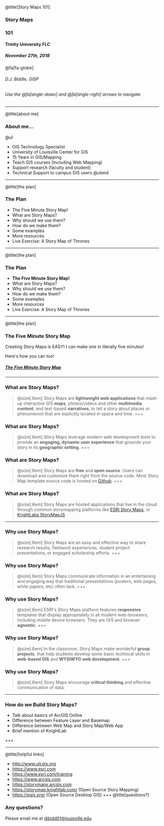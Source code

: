 @title[Story Maps 101]
### Story Maps 
### 101
#### Trinity University FLC 
##### November 27th, 2018
@fa[fa-globe]
###### D.J. Biddle, GISP
###### Use the @fa[angle-down] and @fa[angle-right] arrows to navigate
---
@title[about me]
### About me...

@ul
- GIS Technology Specialist
- University of Louisville Center for GIS
- 15 Years in GIS/Mapping
- Teach GIS courses (Including Web Mapping)
- Support research (faculty and student)
- Technical Support to campus GIS users
@ulend
---
@title[the plan]
### The Plan
- The Five Minute Story Map!
- What are Story Maps? 
- Why should we use them? 
- How do we make them? 
- Some examples
- More resources
- Live Exercise: A Story Map of Thrones
---
@title[the plan]
### The Plan
- **The Five Minute Story Map!**
- What are Story Maps? 
- Why should we use them? 
- How do we make them? 
- Some examples
- More resources
- Live Exercise: A Story Map of Thrones
---
@title[the plan]
### The Five Minute Story Map
Creating Story Maps is EASY! I can make one in literally five minutes! 

Here's how you can too!

##### [The Five Minute Story Map](https://docs.google.com/document/d/17qBNC64tqLMRPlIPAIV4bPz1utKzhUq6mv6vEbwQeYc/edit?usp=sharing)
--- 
### What are Story Maps? 
> @size[.6em] Story Maps are **lightweight web applications** that mash up interactive GIS **maps**, photos/videos and other **multimedia content**, and text-based **narratives**, to tell a story about places or phenomenon that are explicitly located in space and time. 
+++
### What are Story Maps?
> @size[.6em] Story Maps leverage modern web development tools to provide an  **engaging, dynamic user experience** that grounds your story in its **geographic setting**.
+++
### What are Story Maps? 
> @size[.6em] Story Maps are **free** and **open source**. Users can download and customize them right from the source code. Most Story Map template source code is hosted on [Github](https://www.google.com/search?q=esri+story+maps+github). 
+++
### What are Story Maps? 
> @size[.6em] Story Maps are hosted applications that live in the cloud through common storymapping platforms like [ESRI Story Maps](https://storymaps.esri.com), or [KnghtLabs StoryMapJS](https://storymap.knightlab.com/) 
---
### Why use Story Maps? 
> @size[.6em] Story Maps are an easy and effective way to share research results, fieldwork experiences, student project presentations, or engaged scholarship efforts. 
+++
### Why use Story Maps? 
> @size[.6em] Story Maps communicate information in an entertaining and engaging way that traditional presentations (posters, web pages, white papers, etc) often lack. 
+++
### Why use Story Maps? 
> @size[.6em] ESRI's Story Maps platform features **responsive** templates that display appropriately in all modern web-browsers, including mobile device browsers. They are O/S and browser **agnostic**. 
+++
### Why use Story Maps? 
> @size[.6em] In the classroom, Story Maps make wonderful **group projects**, that help students develop some basic technical skills in **web-based GIS** and **WYSIWYG web development**. 
+++
### Why use Story Maps? 
> @size[.6em] Story Maps encourage **critical thinking** and effective communication of data. 

---
### How do we Build Story Maps?

- Talk about basics of ArcGIS Online
- Difference between Feature Layer and Basemap
- Difference between Web Map and Story Map/Web App 
- Brief mention of KnightLab

+++

---
@title[helpful links]
- http://www.ulcgis.org
- https://www.esri.com
- https://www.esri.com/training
- https://www.arcgis.com
- https://storymaps.arcgis.com
- https://storymap.knightlab.com/ (Open Source Story Mapping)
- https://qgis.org/ (Open Source Desktop GIS)
+++
@title[questions?]
### Any questions? 
Please email me at <djbidd01@louisville.edu>

	


 